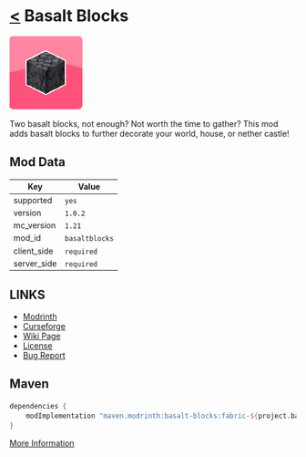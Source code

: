 # [<](../README.md) Basalt Blocks

![alt](icon.png)

Two basalt blocks, not enough? Not worth the time to gather? This mod adds basalt blocks to further decorate your world, house, or nether castle!

## Mod Data

| Key         | Value          |
|-------------|----------------|
| supported   | `yes`          |
| version     | `1.0.2`        |
| mc_version  | `1.21`         |
| mod_id      | `basaltblocks` |
| client_side | `required`     |
| server_side | `required`     |

## LINKS
- [Modrinth](https://modrinth.com/mod/basalt-blocks)
- [Curseforge](https://curseforge.com/minecraft/mc-mods/basalt-blocks-fabric)
- [Wiki Page](https://github.com/legopitstop/Fabric/wiki/Basalt_Blocks)
- [License](https://legopitstop.weebly.com/license.html)
- [Bug Report](https://github.com/legopitstop/Fabric/issues)

## Maven
```gradle
dependencies {
    modImplementation "maven.modrinth:basalt-blocks:fabric-${project.basaltblocks_version}"
}
```
[More Information](https://docs.modrinth.com/docs/tutorials/maven/)
